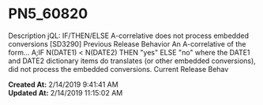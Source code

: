 # PN5_60820

Description jQL: IF/THEN/ELSE A-correlative does not process embedded conversions [SD3290] Previous Release Behavior An A-correlative of the form... A;IF N(DATE1) &lt; N(DATE2) THEN "yes" ELSE "no" where the DATE1 and DATE2 dictionary items do translates (or other embedded conversions), did not process the embedded conversions. Current Release Behav  

**Created At:** 2/14/2019 9:41:41 AM  
**Updated At:** 2/14/2019 11:15:02 AM  


